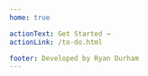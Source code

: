 ```yaml
---
home: true

actionText: Get Started →
actionLink: /to-do.html

footer: Developed by Ryan Durham
---
```

